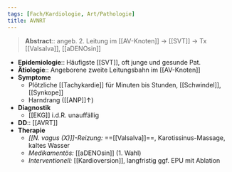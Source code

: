 ```yaml
---
tags: [Fach/Kardiologie, Art/Pathologie]
title: AVNRT
---
```

> **Abstract**:: angeb. 2. Leitung im [[AV-Knoten]] → [[SVT]] → Tx [[Valsalva]], [[aDENOsin]]
- **Epidemiologie**:: Häufigste [[SVT]], oft junge und gesunde Pat.
- **Ätiologie**:: Angeborene zweite Leitungsbahn im [[AV-Knoten]]
- **Symptome**
	- Plötzliche [[Tachykardie]] für Minuten bis Stunden, [[Schwindel]], [[Synkope]]
	- Harndrang ([[ANP]]↑)
- **Diagnostik**
	- [[EKG]] i.d.R. unauffällig
- **DD**:: [[AVRT]]
- **Therapie**
	- *[[N. vagus (X)]]-Reizung:* ==[[Valsalva]]==, Karotissinus-Massage, kaltes Wasser
	- *Medikamentös:* [[aDENOsin]] (1. Wahl)
	- *Interventionell:* [[Kardioversion]], langfristig ggf. EPU mit Ablation
